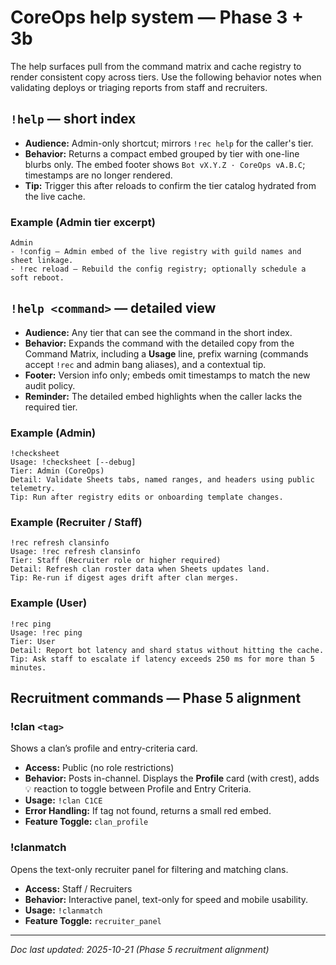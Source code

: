 # CoreOps help system — Phase 3 + 3b

The help surfaces pull from the command matrix and cache registry to render consistent
copy across tiers. Use the following behavior notes when validating deploys or triaging
reports from staff and recruiters.

## `!help` — short index
- **Audience:** Admin-only shortcut; mirrors `!rec help` for the caller's tier.
- **Behavior:** Returns a compact embed grouped by tier with one-line blurbs only. The
  embed footer shows `Bot vX.Y.Z · CoreOps vA.B.C`; timestamps are no longer rendered.
- **Tip:** Trigger this after reloads to confirm the tier catalog hydrated from the live
  cache.

### Example (Admin tier excerpt)
```
Admin
- !config — Admin embed of the live registry with guild names and sheet linkage.
- !rec reload — Rebuild the config registry; optionally schedule a soft reboot.
```

## `!help <command>` — detailed view
- **Audience:** Any tier that can see the command in the short index.
- **Behavior:** Expands the command with the detailed copy from the Command Matrix,
  including a **Usage** line, prefix warning (commands accept `!rec` and admin bang
  aliases), and a contextual tip.
- **Footer:** Version info only; embeds omit timestamps to match the new audit policy.
- **Reminder:** The detailed embed highlights when the caller lacks the required tier.

### Example (Admin)
```
!checksheet
Usage: !checksheet [--debug]
Tier: Admin (CoreOps)
Detail: Validate Sheets tabs, named ranges, and headers using public telemetry.
Tip: Run after registry edits or onboarding template changes.
```

### Example (Recruiter / Staff)
```
!rec refresh clansinfo
Usage: !rec refresh clansinfo
Tier: Staff (Recruiter role or higher required)
Detail: Refresh clan roster data when Sheets updates land.
Tip: Re-run if digest ages drift after clan merges.
```

### Example (User)
```
!rec ping
Usage: !rec ping
Tier: User
Detail: Report bot latency and shard status without hitting the cache.
Tip: Ask staff to escalate if latency exceeds 250 ms for more than 5 minutes.
```

## Recruitment commands — Phase 5 alignment

### !clan `<tag>`

Shows a clan’s profile and entry-criteria card.

- **Access:** Public (no role restrictions)
- **Behavior:** Posts in-channel. Displays the **Profile** card (with crest), adds 💡 reaction to toggle between Profile and Entry Criteria.
- **Usage:** `!clan C1CE`
- **Error Handling:** If tag not found, returns a small red embed.
- **Feature Toggle:** `clan_profile`

### !clanmatch

Opens the text-only recruiter panel for filtering and matching clans.

- **Access:** Staff / Recruiters
- **Behavior:** Interactive panel, text-only for speed and mobile usability.
- **Usage:** `!clanmatch`
- **Feature Toggle:** `recruiter_panel`

---

_Doc last updated: 2025-10-21 (Phase 5 recruitment alignment)_
